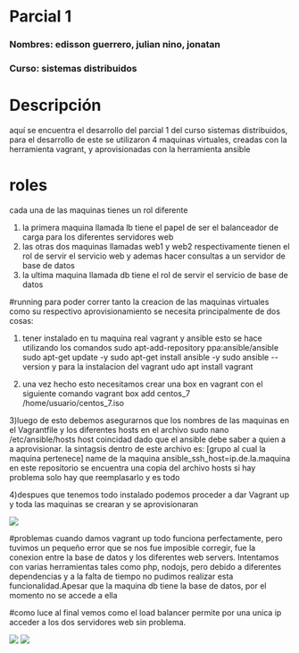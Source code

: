 # Parcial 1

### **Nombres:** edisson guerrero, julian nino, jonatan
### **Curso:** sistemas distribuidos

# Descripción
aquí se encuentra el desarrollo del parcial 1 del curso sistemas distribuidos, para el desarrollo de este se utilizaron 4 maquinas virtuales, creadas con la herramienta vagrant, y aprovisionadas con la herramienta ansible

# roles
cada una de las maquinas tienes un rol diferente
1) la primera maquina llamada lb tiene el papel de ser el balanceador de carga para los diferentes servidores web
2) las otras dos maquinas llamadas web1 y web2 respectivamente tienen el rol de servir el servicio web y ademas hacer consultas a un servidor de base de datos
3) la ultima maquina llamada db tiene el rol de servir el servicio de base de datos

#running
para poder correr tanto la creacion de las maquinas virtuales como su respectivo aprovisionamiento se necesita principalmente de dos cosas:

1) tener instalado en tu maquina real vagrant y ansible esto se hace utilizando los comandos
sudo apt-add-repository ppa:ansible/ansible
sudo apt-get update -y
sudo apt-get install ansible -y
sudo ansible --version
y para la instalacion del vagrant 
udo apt install vagrant

2) una vez hecho esto necesitamos crear una box en vagrant con el siguiente comando
vagrant box add centos_7 /home/usuario/centos_7.iso

3)luego de esto debemos asegurarnos que los nombres de las maquinas en el Vagrantfile y los diferentes hosts en el archivo 
sudo nano /etc/ansible/hosts
 host coincidad dado que el ansible debe saber a quien a a aprovisionar.
 la sintagsis dentro de este archivo es:
 [grupo al cual la maquina pertenece]
name de la maquina ansible_ssh_host=ip.de.la.maquina
en este repositorio se encuentra una copia del archivo hosts si hay problema
solo hay que reemplasarlo y es todo

4)despues que tenemos todo instalado podemos proceder a dar Vagrant up y toda las maquinas se crearan y se aprovisionaran

![][1]



#problemas
cuando damos vagrant up todo funciona perfectamente, pero tuvimos un pequeño error que se nos fue imposible corregir, fue la conexion entre la base de datos y los 
diferentes web servers. Intentamos con varias herramientas tales como php, nodojs, pero debido a diferentes dependencias y a la falta de tiempo 
no pudimos realizar esta funcionalidad.Apesar que la maquina db tiene la base de datos, por el momento no se accede a ella

#como luce 
al final vemos como el load balancer permite por una unica ip acceder a los dos servidores web sin problema.

![][2]
![][3]

[1]:images/1.PNG
[2]:images/2.PNG
[3]:images/3.PNG



